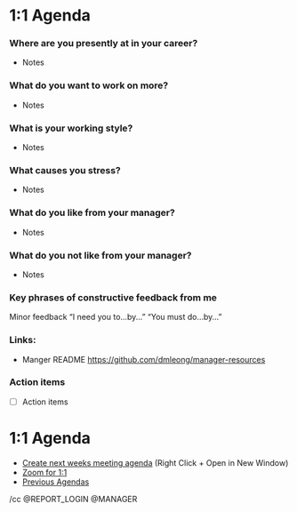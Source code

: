# 1:1 Agenda

### Where are you presently at in your career? 
- Notes

### What do you want to work on more? 
- Notes 

### What is your working style? 
- Notes

### What causes you stress? 
- Notes

### What do you like from your manager? 
- Notes

### What do you not like from your manager? 
- Notes

### Key phrases of constructive feedback from me
Minor feedback
“I need you to…by...” 
“You must do…by…” 

### Links: 
- Manger README https://github.com/dmleong/manager-resources 


### Action items
- [ ] Action items

# 1:1 Agenda
* [Create next weeks meeting agenda](https://github.com/REPO/REPORT_LOGIN/issues/new?template=one-on-one-agenda.md&title=1:1%20Agenda,%20MM/DD/YYYY&labels=Agendas) (Right Click + Open in New Window)
* [Zoom for 1:1](https://github.zoom.us/j/ZOOM_ID)
* [Previous Agendas](https://github.com/REPO/REPORT_LOGIN/issues?utf8=%E2%9C%93&q=is%3Aissue%201%3A1%20Agenda)

/cc @REPORT_LOGIN @MANAGER
